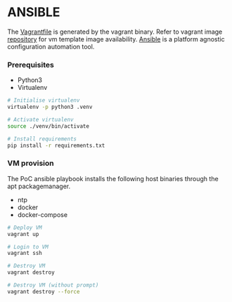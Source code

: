 # ANSIBLE
The [Vagrantfile](./Vagrantfile) is generated by the vagrant binary. Refer to vagrant image [repository](https://app.vagrantup.com/boxes/search) for vm template image availability.
[Ansible](https://www.ansible.com/) is a platform agnostic configuration automation tool.

### Prerequisites
- Python3
- Virtualenv
```bash
# Initialise virtualenv
virtualenv -p python3 .venv

# Activate virtualenv
source ./venv/bin/activate

# Install requirements
pip install -r requirements.txt
```

### VM provision
The PoC ansible playbook installs the following host binaries through the apt packagemanager.
- ntp
- docker
- docker-compose
```bash
# Deploy VM
vagrant up

# Login to VM
vagrant ssh

# Destroy VM
vagrant destroy

# Destroy VM (without prompt)
vagrant destroy --force
```